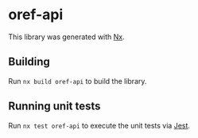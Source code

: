 # oref-api

This library was generated with [Nx](https://nx.dev).

## Building

Run `nx build oref-api` to build the library.

## Running unit tests

Run `nx test oref-api` to execute the unit tests via [Jest](https://jestjs.io).
